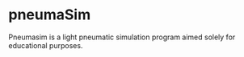 # pneumaSim

Pneumasim is a light pneumatic simulation program aimed solely for educational purposes. 